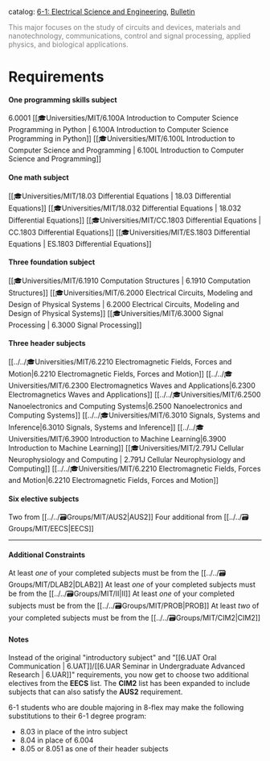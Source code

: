 catalog: [6-1: Electrical Science and Engineering](https://www.eecs.mit.edu/academics/undergraduate-programs/curriculum/6-1-electrical-science-and-engineering/), [Bulletin](https://catalog.mit.edu/degree-charts/electrical-science-engineering-course-6-1/)

<font style="color: grey"></font><font style="color: grey">This major focuses on the study of circuits and devices, materials and nanotechnology, communications, control and signal processing, applied physics, and biological applications.</font>

# Requirements

#### One programming skills subject
6.0001
<span class="sus-course">[[🎓Universities/MIT/6.100A Introduction to Computer Science Programming in Python | 6.100A Introduction to Computer Science Programming in Python]]</span>
<span class="sus-course">[[🎓Universities/MIT/6.100L Introduction to Computer Science and Programming | 6.100L Introduction to Computer Science and Programming]]</span>

#### One math subject
<span class="sus-course">[[🎓Universities/MIT/18.03 Differential Equations | 18.03 Differential Equations]]</span>
<span class="sus-course">[[🎓Universities/MIT/18.032 Differential Equations | 18.032 Differential Equations]]</span>
<span class="sus-course">[[🎓Universities/MIT/CC.1803 Differential Equations | CC.1803 Differential Equations]]</span>
<span class="sus-course">[[🎓Universities/MIT/ES.1803 Differential Equations | ES.1803 Differential Equations]]</span>

#### Three foundation subject
<span class="sus-course">[[🎓Universities/MIT/6.1910 Computation Structures | 6.1910 Computation Structures]]</span>
<span class="sus-course">[[🎓Universities/MIT/6.2000 Electrical Circuits, Modeling and Design of Physical Systems | 6.2000 Electrical Circuits, Modeling and Design of Physical Systems]]</span>
<span class="sus-course">[[🎓Universities/MIT/6.3000 Signal Processing | 6.3000 Signal Processing]]</span>

#### Three header subjects
<span class="sus-course">[[../../🎓Universities/MIT/6.2210 Electromagnetic Fields, Forces and Motion|6.2210 Electromagnetic Fields, Forces and Motion]]</span>
<span class="sus-course">[[../../🎓Universities/MIT/6.2300 Electromagnetics Waves and Applications|6.2300 Electromagnetics Waves and Applications]]</span>
<span class="sus-course">[[../../🎓Universities/MIT/6.2500 Nanoelectronics and Computing Systems|6.2500 Nanoelectronics and Computing Systems]]</span>
<span class="sus-course">[[../../🎓Universities/MIT/6.3010 Signals, Systems and Inference|6.3010 Signals, Systems and Inference]]</span>
<span class="sus-course">[[../../🎓Universities/MIT/6.3900 Introduction to Machine Learning|6.3900 Introduction to Machine Learning]]</span>
<span class="sus-course">[[🎓Universities/MIT/2.791J Cellular Neurophysiology and Computing | 2.791J Cellular Neurophysiology and Computing]]</span>
<span class="sus-course">[[../../🎓Universities/MIT/6.2210 Electromagnetic Fields, Forces and Motion|6.2210 Electromagnetic Fields, Forces and Motion]]</span>

#### Six elective subjects
Two from [[../../🗃️Groups/MIT/AUS2|AUS2]] 
Four additional from [[../../🗃️Groups/MIT/EECS|EECS]]



---

#### Additional Constraints
At least _one_ of your completed subjects must be from the [[../../🗃️Groups/MIT/DLAB2|DLAB2]]
At least _one_ of your completed subjects must be from the [[../../🗃️Groups/MIT/II|II]]
At least _one_ of your completed subjects must be from the [[../../🗃️Groups/MIT/PROB|PROB]]
At least _two_ of your completed subjects must be from the [[../../🗃️Groups/MIT/CIM2|CIM2]]

#### Notes

Instead of the original "introductory subject" and "[[6.UAT Oral Communication | 6.UAT]]/[[6.UAR Seminar in Undergraduate Advanced Research | 6.UAR]]" requirements, you now get to choose two additional electives from the **EECS** list. The **CIM2** list has been expanded to include subjects that can also satisfy the **AUS2** requirement.

6-1 students who are double majoring in 8-flex may make the following substitutions to their 6-1 degree program:

- 8.03 in place of the intro subject
- 8.04 in place of 6.004
- 8.05 or 8.051 as one of their header subjects